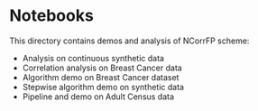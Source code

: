 # Notebooks

This directory contains demos and analysis of NCorrFP scheme:
- Analysis on continuous synthetic data
- Correlation analysis on Breast Cancer data
- Algorithm demo on Breast Cancer dataset
- Stepwise algorithm demo on synthetic data
- Pipeline and demo on Adult Census data
